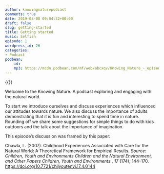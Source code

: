 ```yaml
---
author: knowingnaturepodcast
comments: true
date: 2019-08-08 09:04:32+00:00
draft: false
slug: getting-started
title: Getting started
music: Selfish
episode: 1
wordpress_id: 26
categories:
- Podcast
podbean:
    id:
    mp3: https://mcdn.podbean.com/mf/web/abcxqv/Knowing_Nature_-_episode_1_mixdown.mp3
---
```


{{<podcast-player>}}

Welcome to the Knowing Nature. A podcast exploring and engaging with the
natural world.

To start we introduce ourselves and discuss experiences which influenced our
attitudes towards nature. We also discuss the importance of adults
demonstrating that it is fun and interesting to spend time in nature. Rounding
off we share some suggestions for simple things to do with kids outdoors and
the talk about the importance of imagination.

This episode’s discussion was framed by this paper:

Chawla, L. (2007). Childhood Experiences Associated with Care for the Natural
World: A Theoretical Framework for Empirical Results. _Source: Children, Youth
and Environments Children and the Natural Environment, and Other Papers
Children, Youth and Environments_ , _17_ (174), 144–170.
https://doi.org/10.7721/chilyoutenvi.17.4.0144  
